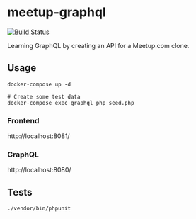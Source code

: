 # meetup-graphql

[![Build Status](https://scrutinizer-ci.com/g/stevecshanks/meetup-graphql/badges/build.png?b=master)](https://scrutinizer-ci.com/g/stevecshanks/meetup-graphql/build-status/master)

Learning GraphQL by creating an API for a Meetup.com clone.

## Usage

```shell
docker-compose up -d

# Create some test data
docker-compose exec graphql php seed.php
```

### Frontend

http://localhost:8081/

### GraphQL

http://localhost:8080/

## Tests

```shell
./vendor/bin/phpunit
```
